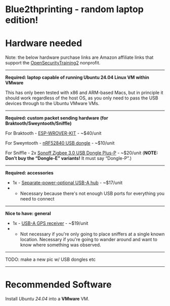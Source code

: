 # Blue2thprinting - random laptop edition!


# Hardware needed

Note: the below hardware purchase links are Amazon affiliate links that support the [OpenSecurityTraining2](https://ost2.fyi) nonprofit.

---
**Required: laptop capable of running Ubuntu 24.04 Linux VM within VMware**

This has only been tested with x86 and ARM-based Macs, but in principle it should work regardless of the host OS, as you only need to pass the USB devices through to the Ubuntu VMware VMs.

---
**Required: custom packet sending hardware (for Braktooth/Sweyntooth/Sniffle)**

For Braktooth - [ESP-WROVER-KIT](https://www.mouser.com/ProductDetail/Espressif-Systems/ESP-WROVER-KIT-VE?qs=KUoIvG%2F9Ilbci6DcltJYaA%3D%3D&mgh=1&gclid=EAIaIQobChMI1OOewJvugQMVik9HAR0FxgvkEAQYASABEgJ01PD_BwE) - ~\$40/unit

For Sweyntooth - [nRF52840 USB dongle](https://www.mouser.com/ProductDetail/Nordic-Semiconductor/nRF52840-Dongle?qs=gTYE2QTfZfTbdrOaMHWEZg%3D%3D) - ~\$10/unit

For Sniffle - 2x [Sonoff Zigbee 3.0 USB Dongle Plus-P](https://sonoff.tech/product/gateway-and-sensors/sonoff-zigbee-3-0-usb-dongle-plus-p/) - ~\$20/unit (**NOTE: Don’t buy the “Dongle-E” variants!** It must say “Dongle-P”.)


---
**Required: accessories**

* 1x - [Separate-power-optional USB-A hub](https://amzn.to/3VILnnj) - ~$17/unit
* * Necessary because there's not enough USB ports for everything you need to connect

---
**Nice to have: general**

* 1x - [USB-A GPS receiver](https://amzn.to/44srqCJ) - ~$19/unit
* * Not necessary if you're only going to place sniffers at a single known location. Necessary if you're going to wander around and want to know where something was observed.

---

TODO: make a new pic w/ USB dongles etc

---

# Recommended Software

Install *Ubuntu 24.04* into a **VMware** VM.

